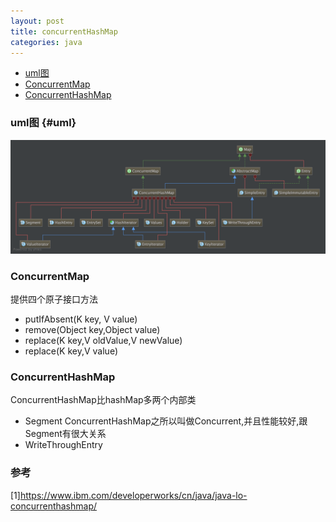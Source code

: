 ```yaml
---
layout: post
title: concurrentHashMap
categories: java
---
```


*   [uml图](#uml)
*   [ConcurrentMap](#concurrentMap)
*   [ConcurrentHashMap](#concurrentHashMap)

### uml图 {#uml}

![concurrentHashMap](/images/java/concurrentHashMap.png)

### ConcurrentMap

提供四个原子接口方法

*   putIfAbsent(K key, V value)
*   remove(Object key,Object value)
*   replace(K key,V oldValue,V newValue)
*   replace(K key,V value)

### ConcurrentHashMap

ConcurrentHashMap比hashMap多两个内部类

*   Segment ConcurrentHashMap之所以叫做Concurrent,并且性能较好,跟Segment有很大关系
*   WriteThroughEntry

### 参考

[1]<https://www.ibm.com/developerworks/cn/java/java-lo-concurrenthashmap/>
